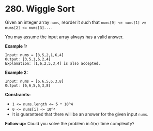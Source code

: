 # 280. Wiggle Sort

Given an integer array `nums`, reorder it such that `nums[0] <= nums[1] >= nums[2] <= nums[3]...`.

You may assume the input array always has a valid answer.

**Example 1:**

```()
Input: nums = [3,5,2,1,6,4]
Output: [3,5,1,6,2,4]
Explanation: [1,6,2,5,3,4] is also accepted.
```

**Example 2:**

```()
Input: nums = [6,6,5,6,3,8]
Output: [6,6,5,6,3,8]
```

**Constraints:**

- `1 <= nums.length <= 5 * 10^4`
- `0 <= nums[i] <= 10^4`
- It is guaranteed that there will be an answer for the given input `nums`.

**Follow up:** Could you solve the problem in `O(n)` time complexity?
